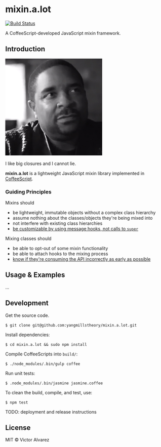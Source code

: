 # mixin.a.lot

[![Build Status](https://travis-ci.org/yangmillstheory/mixin.a.lot.svg?branch=master)](https://travis-ci.org/yangmillstheory/mixin.a.lot)

A CoffeeScript-developed JavaScript mixin framework.

## Introduction ##

![mixin.a.lot logo](images/icon.jpg)

I like big closures and I cannot lie.

**mixin.a.lot** is a lightweight JavaScript mixin library implemented in [CoffeeScript](http://www.coffeescript.org).

### Guiding Principles ###

Mixins should

* be lightweight, immutable objects without a complex class hierarchy
* assume nothing about the classes/objects they're being mixed into
* not interfere with existing class hierarchies
* [be customizable by using message hooks, not calls to `super`](https://en.wikipedia.org/wiki/Composition_over_inheritance)

Mixing classes should

* be able to opt-out of some mixin functionality
* be able to attach hooks to the mixing process
* [know if they're consuming the API incorrectly as early as possible](http://stackoverflow.com/a/2807375/2419669) 

## Usage & Examples ##

...

## Development ##

Get the source code.

    $ git clone git@github.com:yangmillstheory/mixin.a.lot.git

Install dependencies:
    
    $ cd mixin.a.lot && sudo npm install
    
Compile CoffeeScripts into `build/`:

    $ ./node_modules/.bin/gulp coffee
   
Run unit tests:

    $ .node_modules/.bin/jasmine jasmine.coffee

To clean the build, compile, and test, use:

    $ npm test
    
TODO: deployment and release instructions
   
## License ##

MIT © Victor Alvarez